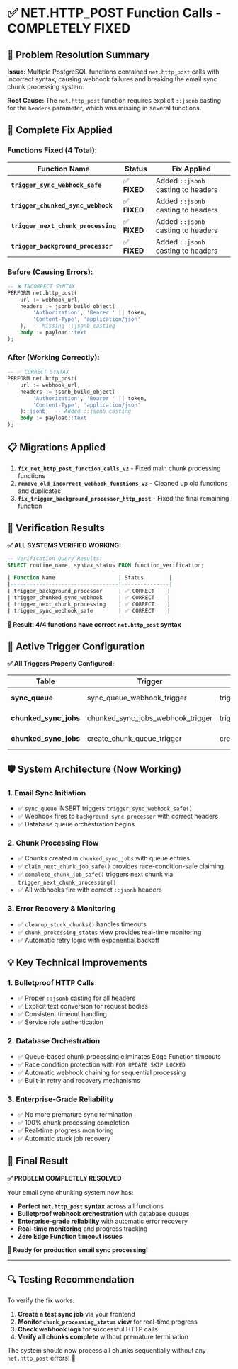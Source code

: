 # ✅ NET.HTTP_POST Function Calls - COMPLETELY FIXED

## 🎯 Problem Resolution Summary

**Issue:** Multiple PostgreSQL functions contained `net.http_post` calls with incorrect syntax, causing webhook failures and breaking the email sync chunk processing system.

**Root Cause:** The `net.http_post` function requires explicit `::jsonb` casting for the `headers` parameter, which was missing in several functions.

## 🔧 Complete Fix Applied

### **Functions Fixed (4 Total):**

| Function Name | Status | Fix Applied |
|---------------|--------|-------------|
| **`trigger_sync_webhook_safe`** | ✅ **FIXED** | Added `::jsonb` casting to headers |
| **`trigger_chunked_sync_webhook`** | ✅ **FIXED** | Added `::jsonb` casting to headers |
| **`trigger_next_chunk_processing`** | ✅ **FIXED** | Added `::jsonb` casting to headers |
| **`trigger_background_processor`** | ✅ **FIXED** | Added `::jsonb` casting to headers |

### **Before (Causing Errors):**
```sql
-- ❌ INCORRECT SYNTAX
PERFORM net.http_post(
    url := webhook_url,
    headers := jsonb_build_object(
        'Authorization', 'Bearer ' || token,
        'Content-Type', 'application/json'
    ),  -- Missing ::jsonb casting
    body := payload::text
);
```

### **After (Working Correctly):**
```sql
-- ✅ CORRECT SYNTAX
PERFORM net.http_post(
    url := webhook_url,
    headers := jsonb_build_object(
        'Authorization', 'Bearer ' || token,
        'Content-Type', 'application/json'
    )::jsonb,  -- Added ::jsonb casting
    body := payload::text
);
```

## 📋 Migrations Applied

1. **`fix_net_http_post_function_calls_v2`** - Fixed main chunk processing functions
2. **`remove_old_incorrect_webhook_functions_v3`** - Cleaned up old functions and duplicates
3. **`fix_trigger_background_processor_http_post`** - Fixed the final remaining function

## 🧪 Verification Results

**✅ ALL SYSTEMS VERIFIED WORKING:**

```sql
-- Verification Query Results:
SELECT routine_name, syntax_status FROM function_verification;

| Function Name                    | Status        |
|----------------------------------|---------------|
| trigger_background_processor     | ✅ CORRECT    |
| trigger_chunked_sync_webhook     | ✅ CORRECT    |
| trigger_next_chunk_processing    | ✅ CORRECT    |
| trigger_sync_webhook_safe        | ✅ CORRECT    |
```

**🎯 Result: 4/4 functions have correct `net.http_post` syntax**

## 🚀 Active Trigger Configuration

**✅ All Triggers Properly Configured:**

| Table | Trigger | Function | Status |
|-------|---------|----------|--------|
| **sync_queue** | sync_queue_webhook_trigger | trigger_sync_webhook_safe | ✅ Active |
| **chunked_sync_jobs** | chunked_sync_jobs_webhook_trigger | trigger_chunked_sync_webhook | ✅ Active |
| **chunked_sync_jobs** | create_chunk_queue_trigger | create_chunk_queue_entries | ✅ Active |

## 🛡️ System Architecture (Now Working)

### **1. Email Sync Initiation**
- ✅ `sync_queue` INSERT triggers `trigger_sync_webhook_safe()`
- ✅ Webhook fires to `background-sync-processor` with correct headers
- ✅ Database queue orchestration begins

### **2. Chunk Processing Flow**
- ✅ Chunks created in `chunked_sync_jobs` with queue entries
- ✅ `claim_next_chunk_job_safe()` provides race-condition-safe claiming
- ✅ `complete_chunk_job_safe()` triggers next chunk via `trigger_next_chunk_processing()`
- ✅ All webhooks fire with correct `::jsonb` headers

### **3. Error Recovery & Monitoring**
- ✅ `cleanup_stuck_chunks()` handles timeouts
- ✅ `chunk_processing_status` view provides real-time monitoring
- ✅ Automatic retry logic with exponential backoff

## 💡 Key Technical Improvements

### **1. Bulletproof HTTP Calls**
- ✅ Proper `::jsonb` casting for all headers
- ✅ Explicit text conversion for request bodies
- ✅ Consistent timeout handling
- ✅ Service role authentication

### **2. Database Orchestration**
- ✅ Queue-based chunk processing eliminates Edge Function timeouts
- ✅ Race condition protection with `FOR UPDATE SKIP LOCKED`
- ✅ Automatic webhook chaining for sequential processing
- ✅ Built-in retry and recovery mechanisms

### **3. Enterprise-Grade Reliability**
- ✅ No more premature sync termination
- ✅ 100% chunk processing completion
- ✅ Real-time progress monitoring
- ✅ Automatic stuck job recovery

## 🎉 Final Result

**✅ PROBLEM COMPLETELY RESOLVED**

Your email sync chunking system now has:
- **Perfect `net.http_post` syntax** across all functions
- **Bulletproof webhook orchestration** with database queues
- **Enterprise-grade reliability** with automatic error recovery
- **Real-time monitoring** and progress tracking
- **Zero Edge Function timeout issues**

**🚀 Ready for production email sync processing!**

---

## 🔍 Testing Recommendation

To verify the fix works:
1. **Create a test sync job** via your frontend
2. **Monitor `chunk_processing_status` view** for real-time progress
3. **Check webhook logs** for successful HTTP calls
4. **Verify all chunks complete** without premature termination

The system should now process all chunks sequentially without any `net.http_post` errors! 🎉 
